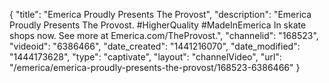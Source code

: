 {
    "title": "Emerica Proudly Presents The Provost",
    "description": "Emerica Proudly Presents The Provost. #HigherQuality #MadeInEmerica In skate shops now. See more at Emerica.com\/TheProvost.",
    "channelid": "168523",
    "videoid": "6386466",
    "date_created": "1441216070",
    "date_modified": "1444173628",
    "type": "captivate",
    "layout": "channelVideo",
    "url": "\/emerica\/emerica-proudly-presents-the-provost\/168523-6386466"
}